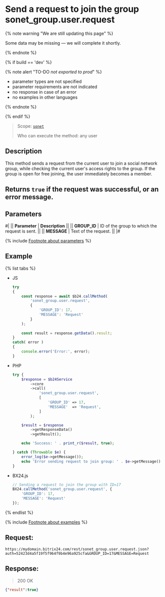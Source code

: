 # Send a request to join the group sonet_group.user.request

{% note warning "We are still updating this page" %}

Some data may be missing — we will complete it shortly.

{% endnote %}

{% if build == 'dev' %}

{% note alert "TO-DO _not exported to prod_" %}

- parameter types are not specified
- parameter requirements are not indicated
- no response in case of an error
- no examples in other languages

{% endnote %}

{% endif %}

> Scope: [`sonet`](../../scopes/permissions.md)
>
> Who can execute the method: any user

## Description

This method sends a request from the current user to join a social network group, while checking the current user's access rights to the group. If the group is open for free joining, the user immediately becomes a member.

## Returns `true` if the request was successful, or an error message.

## Parameters

#|
|| **Parameter** | **Description** ||
|| **GROUP_ID** | ID of the group to which the request is sent. ||
|| **MESSAGE** | Text of the request. ||
|#

{% include [Footnote about parameters](../../../_includes/required.md) %}

## Example

{% list tabs %}

- JS

    ```js
    try
    {
    	const response = await $b24.callMethod(
    		'sonet_group.user.request',
    		{
    			'GROUP_ID': 17,
    			'MESSAGE': 'Request'
    		}
    	);
    	
    	const result = response.getData().result;
    }
    catch( error )
    {
    	console.error('Error:', error);
    }
    ```

- PHP

    ```php
    try {
        $response = $b24Service
            ->core
            ->call(
                'sonet_group.user.request',
                [
                    'GROUP_ID' => 17,
                    'MESSAGE'  => 'Request',
                ]
            );
    
        $result = $response
            ->getResponseData()
            ->getResult();
    
        echo 'Success: ' . print_r($result, true);
    
    } catch (Throwable $e) {
        error_log($e->getMessage());
        echo 'Error sending request to join group: ' . $e->getMessage();
    }
    ```

- BX24.js

    ```js
    // Sending a request to join the group with ID=17
    BX24.callMethod('sonet_group.user.request', {
        'GROUP_ID': 17,
        'MESSAGE': 'Request'
    });
    ```

{% endlist %}

{% include [Footnote about examples](../../../_includes/examples.md) %}

## Request:

```
https://mydomain.bitrix24.com/rest/sonet_group.user.request.json?auth=52423d4a5f19f5f964f9b4e96a925cfa&GROUP_ID=17&MESSAGE=Request
```

## Response:

>200 OK

```json
{"result":true}
```